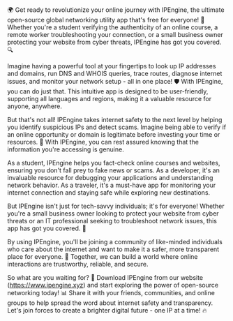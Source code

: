 🌍 Get ready to revolutionize your online journey with IPEngine, the ultimate open-source global networking utility app that's free for everyone! 📡 Whether you're a student verifying the authenticity of an online course, a remote worker troubleshooting your connection, or a small business owner protecting your website from cyber threats, IPEngine has got you covered. 🔍

Imagine having a powerful tool at your fingertips to look up IP addresses and domains, run DNS and WHOIS queries, trace routes, diagnose internet issues, and monitor your network setup - all in one place! 🛡️ With IPEngine, you can do just that. This intuitive app is designed to be user-friendly, supporting all languages and regions, making it a valuable resource for anyone, anywhere.

But that's not all! IPEngine takes internet safety to the next level by helping you identify suspicious IPs and detect scams. Imagine being able to verify if an online opportunity or domain is legitimate before investing your time or resources. 💸 With IPEngine, you can rest assured knowing that the information you're accessing is genuine.

As a student, IPEngine helps you fact-check online courses and websites, ensuring you don't fall prey to fake news or scams. As a developer, it's an invaluable resource for debugging your applications and understanding network behavior. As a traveler, it's a must-have app for monitoring your internet connection and staying safe while exploring new destinations.

But IPEngine isn't just for tech-savvy individuals; it's for everyone! Whether you're a small business owner looking to protect your website from cyber threats or an IT professional seeking to troubleshoot network issues, this app has got you covered. 🚀

By using IPEngine, you'll be joining a community of like-minded individuals who care about the internet and want to make it a safer, more transparent place for everyone. 💪 Together, we can build a world where online interactions are trustworthy, reliable, and secure.

So what are you waiting for? 🎉 Download IPEngine from our website (https://www.ipengine.xyz) and start exploring the power of open-source networking today! 📊 Share it with your friends, communities, and online groups to help spread the word about internet safety and transparency. Let's join forces to create a brighter digital future - one IP at a time! 🔥